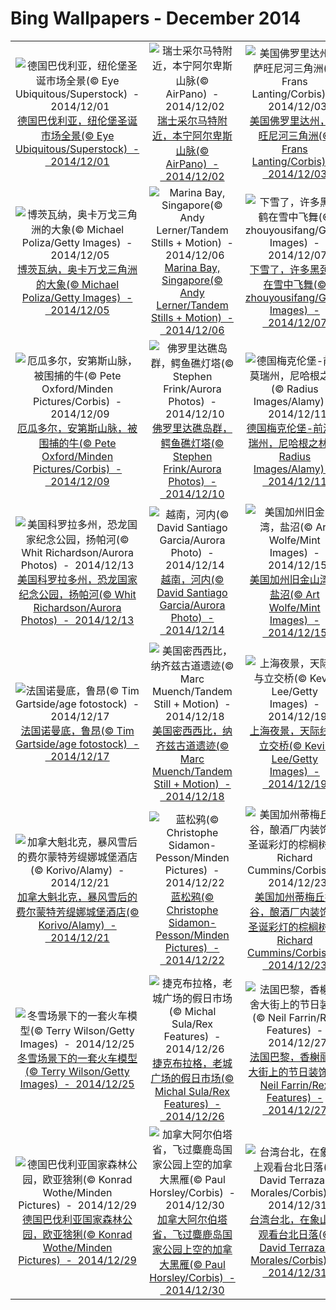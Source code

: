 # Bing Wallpapers - December 2014

| | | | |
|:-------------------------:|:-------------------------:|:-------------------------:|:-------------------------:|
| ![德国巴伐利亚，纽伦堡圣诞市场全景(© Eye Ubiquitous/Superstock)  -  2014/12/01](https://bing.ee123.net/img/cn/fhd/2014/12/01.jpg)[德国巴伐利亚，纽伦堡圣诞市场全景(© Eye Ubiquitous/Superstock)  -  2014/12/01](https://bing.ee123.net/img/cn/fhd/2014/12/01.jpg) | ![瑞士采尔马特附近，本宁阿尔卑斯山脉(© AirPano)  -  2014/12/02](https://bing.ee123.net/img/cn/fhd/2014/12/02.jpg)[瑞士采尔马特附近，本宁阿尔卑斯山脉(© AirPano)  -  2014/12/02](https://bing.ee123.net/img/cn/fhd/2014/12/02.jpg) | ![美国佛罗里达州，萨旺尼河三角洲(© Frans Lanting/Corbis)  -  2014/12/03](https://bing.ee123.net/img/cn/fhd/2014/12/03.jpg)[美国佛罗里达州，萨旺尼河三角洲(© Frans Lanting/Corbis)  -  2014/12/03](https://bing.ee123.net/img/cn/fhd/2014/12/03.jpg) | ![纽约市，中央公园(© EschCollection/Getty Images)  -  2014/12/04](https://bing.ee123.net/img/cn/fhd/2014/12/04.jpg)[纽约市，中央公园(© EschCollection/Getty Images)  -  2014/12/04](https://bing.ee123.net/img/cn/fhd/2014/12/04.jpg) |
| ![博茨瓦纳，奥卡万戈三角洲的大象(© Michael Poliza/Getty Images)  -  2014/12/05](https://bing.ee123.net/img/cn/fhd/2014/12/05.jpg)[博茨瓦纳，奥卡万戈三角洲的大象(© Michael Poliza/Getty Images)  -  2014/12/05](https://bing.ee123.net/img/cn/fhd/2014/12/05.jpg) | ![Marina Bay, Singapore(© Andy Lerner/Tandem Stills + Motion)  -  2014/12/06](https://bing.ee123.net/img/cn/fhd/2014/12/06.jpg)[Marina Bay, Singapore(© Andy Lerner/Tandem Stills + Motion)  -  2014/12/06](https://bing.ee123.net/img/cn/fhd/2014/12/06.jpg) | ![下雪了，许多黑颈鹤在雪中飞舞(© zhouyousifang/Getty Images)  -  2014/12/07](https://bing.ee123.net/img/cn/fhd/2014/12/07.jpg)[下雪了，许多黑颈鹤在雪中飞舞(© zhouyousifang/Getty Images)  -  2014/12/07](https://bing.ee123.net/img/cn/fhd/2014/12/07.jpg) | ![捷克，布拉格，坎帕岛(© Gianluca Santoni/SIME/4Corners)  -  2014/12/08](https://bing.ee123.net/img/cn/fhd/2014/12/08.jpg)[捷克，布拉格，坎帕岛(© Gianluca Santoni/SIME/4Corners)  -  2014/12/08](https://bing.ee123.net/img/cn/fhd/2014/12/08.jpg) |
| ![厄瓜多尔，安第斯山脉，被围捕的牛(© Pete Oxford/Minden Pictures/Corbis)  -  2014/12/09](https://bing.ee123.net/img/cn/fhd/2014/12/09.jpg)[厄瓜多尔，安第斯山脉，被围捕的牛(© Pete Oxford/Minden Pictures/Corbis)  -  2014/12/09](https://bing.ee123.net/img/cn/fhd/2014/12/09.jpg) | ![佛罗里达礁岛群，鳄鱼礁灯塔(© Stephen Frink/Aurora Photos)  -  2014/12/10](https://bing.ee123.net/img/cn/fhd/2014/12/10.jpg)[佛罗里达礁岛群，鳄鱼礁灯塔(© Stephen Frink/Aurora Photos)  -  2014/12/10](https://bing.ee123.net/img/cn/fhd/2014/12/10.jpg) | ![德国梅克伦堡-前波莫瑞州，尼哈根之林(© Radius Images/Alamy)  -  2014/12/11](https://bing.ee123.net/img/cn/fhd/2014/12/11.jpg)[德国梅克伦堡-前波莫瑞州，尼哈根之林(© Radius Images/Alamy)  -  2014/12/11](https://bing.ee123.net/img/cn/fhd/2014/12/11.jpg) | ![苏格兰阿伯丁郡，彭南(© Eichhorst/neuebildanstalt/plainpicture)  -  2014/12/12](https://bing.ee123.net/img/cn/fhd/2014/12/12.jpg)[苏格兰阿伯丁郡，彭南(© Eichhorst/neuebildanstalt/plainpicture)  -  2014/12/12](https://bing.ee123.net/img/cn/fhd/2014/12/12.jpg) |
| ![美国科罗拉多州，恐龙国家纪念公园，扬帕河(© Whit Richardson/Aurora Photos)  -  2014/12/13](https://bing.ee123.net/img/cn/fhd/2014/12/13.jpg)[美国科罗拉多州，恐龙国家纪念公园，扬帕河(© Whit Richardson/Aurora Photos)  -  2014/12/13](https://bing.ee123.net/img/cn/fhd/2014/12/13.jpg) | ![越南，河内(© David Santiago Garcia/Aurora Photo)  -  2014/12/14](https://bing.ee123.net/img/cn/fhd/2014/12/14.jpg)[越南，河内(© David Santiago Garcia/Aurora Photo)  -  2014/12/14](https://bing.ee123.net/img/cn/fhd/2014/12/14.jpg) | ![美国加州旧金山湾，盐沼(© Art Wolfe/Mint Images)  -  2014/12/15](https://bing.ee123.net/img/cn/fhd/2014/12/15.jpg)[美国加州旧金山湾，盐沼(© Art Wolfe/Mint Images)  -  2014/12/15](https://bing.ee123.net/img/cn/fhd/2014/12/15.jpg) | ![荷兰阿培尔顿，猴山动物园的红腿叫鹤(© Juan Carlos Muñoz/age fotostock)  -  2014/12/16](https://bing.ee123.net/img/cn/fhd/2014/12/16.jpg)[荷兰阿培尔顿，猴山动物园的红腿叫鹤(© Juan Carlos Muñoz/age fotostock)  -  2014/12/16](https://bing.ee123.net/img/cn/fhd/2014/12/16.jpg) |
| ![法国诺曼底，鲁昂(© Tim Gartside/age fotostock)  -  2014/12/17](https://bing.ee123.net/img/cn/fhd/2014/12/17.jpg)[法国诺曼底，鲁昂(© Tim Gartside/age fotostock)  -  2014/12/17](https://bing.ee123.net/img/cn/fhd/2014/12/17.jpg) | ![美国密西西比，纳齐兹古道遗迹(© Marc Muench/Tandem Still + Motion)  -  2014/12/18](https://bing.ee123.net/img/cn/fhd/2014/12/18.jpg)[美国密西西比，纳齐兹古道遗迹(© Marc Muench/Tandem Still + Motion)  -  2014/12/18](https://bing.ee123.net/img/cn/fhd/2014/12/18.jpg) | ![上海夜景，天际线与立交桥(© Kevin Lee/Getty Images)  -  2014/12/19](https://bing.ee123.net/img/cn/fhd/2014/12/19.jpg)[上海夜景，天际线与立交桥(© Kevin Lee/Getty Images)  -  2014/12/19](https://bing.ee123.net/img/cn/fhd/2014/12/19.jpg) | ![葡萄牙亚速尔群岛，海岸附近的抹香鲸(© Reinhard Dirscherl/Aurora Photos)  -  2014/12/20](https://bing.ee123.net/img/cn/fhd/2014/12/20.jpg)[葡萄牙亚速尔群岛，海岸附近的抹香鲸(© Reinhard Dirscherl/Aurora Photos)  -  2014/12/20](https://bing.ee123.net/img/cn/fhd/2014/12/20.jpg) |
| ![加拿大魁北克，暴风雪后的费尔蒙特芳缇娜城堡酒店(© Korivo/Alamy)  -  2014/12/21](https://bing.ee123.net/img/cn/fhd/2014/12/21.jpg)[加拿大魁北克，暴风雪后的费尔蒙特芳缇娜城堡酒店(© Korivo/Alamy)  -  2014/12/21](https://bing.ee123.net/img/cn/fhd/2014/12/21.jpg) | ![蓝松鸦(© Christophe Sidamon-Pesson/Minden Pictures)  -  2014/12/22](https://bing.ee123.net/img/cn/fhd/2014/12/22.jpg)[蓝松鸦(© Christophe Sidamon-Pesson/Minden Pictures)  -  2014/12/22](https://bing.ee123.net/img/cn/fhd/2014/12/22.jpg) | ![美国加州蒂梅丘拉谷，酿酒厂内装饰了圣诞彩灯的棕榈树(© Richard Cummins/Corbis)  -  2014/12/23](https://bing.ee123.net/img/cn/fhd/2014/12/23.jpg)[美国加州蒂梅丘拉谷，酿酒厂内装饰了圣诞彩灯的棕榈树(© Richard Cummins/Corbis)  -  2014/12/23](https://bing.ee123.net/img/cn/fhd/2014/12/23.jpg) | ![加拿大不列颠哥伦比亚省，温哥华的卡皮拉诺吊桥(© Andy Clark/Corbis)  -  2014/12/24](https://bing.ee123.net/img/cn/fhd/2014/12/24.jpg)[加拿大不列颠哥伦比亚省，温哥华的卡皮拉诺吊桥(© Andy Clark/Corbis)  -  2014/12/24](https://bing.ee123.net/img/cn/fhd/2014/12/24.jpg) |
| ![冬雪场景下的一套火车模型(© Terry Wilson/Getty Images)  -  2014/12/25](https://bing.ee123.net/img/cn/fhd/2014/12/25.jpg)[冬雪场景下的一套火车模型(© Terry Wilson/Getty Images)  -  2014/12/25](https://bing.ee123.net/img/cn/fhd/2014/12/25.jpg) | ![捷克布拉格，老城广场的假日市场(© Michal Sula/Rex Features)  -  2014/12/26](https://bing.ee123.net/img/cn/fhd/2014/12/26.jpg)[捷克布拉格，老城广场的假日市场(© Michal Sula/Rex Features)  -  2014/12/26](https://bing.ee123.net/img/cn/fhd/2014/12/26.jpg) | ![法国巴黎，香榭丽舍大街上的节日装饰(© Neil Farrin/Rex Features)  -  2014/12/27](https://bing.ee123.net/img/cn/fhd/2014/12/27.jpg)[法国巴黎，香榭丽舍大街上的节日装饰(© Neil Farrin/Rex Features)  -  2014/12/27](https://bing.ee123.net/img/cn/fhd/2014/12/27.jpg) | ![澳大利亚，塔斯马尼亚岛，菲欣纳国家公园的酒杯湾(© Di He)  -  2014/12/28](https://bing.ee123.net/img/cn/fhd/2014/12/28.jpg)[澳大利亚，塔斯马尼亚岛，菲欣纳国家公园的酒杯湾(© Di He)  -  2014/12/28](https://bing.ee123.net/img/cn/fhd/2014/12/28.jpg) |
| ![德国巴伐利亚国家森林公园，欧亚猞猁(© Konrad Wothe/Minden Pictures)  -  2014/12/29](https://bing.ee123.net/img/cn/fhd/2014/12/29.jpg)[德国巴伐利亚国家森林公园，欧亚猞猁(© Konrad Wothe/Minden Pictures)  -  2014/12/29](https://bing.ee123.net/img/cn/fhd/2014/12/29.jpg) | ![加拿大阿尔伯塔省，飞过麋鹿岛国家公园上空的加拿大黑雁(© Paul Horsley/Corbis)  -  2014/12/30](https://bing.ee123.net/img/cn/fhd/2014/12/30.jpg)[加拿大阿尔伯塔省，飞过麋鹿岛国家公园上空的加拿大黑雁(© Paul Horsley/Corbis)  -  2014/12/30](https://bing.ee123.net/img/cn/fhd/2014/12/30.jpg) | ![台湾台北，在象山上观看台北日落(© David Terrazas Morales/Corbis)  -  2014/12/31](https://bing.ee123.net/img/cn/fhd/2014/12/31.jpg)[台湾台北，在象山上观看台北日落(© David Terrazas Morales/Corbis)  -  2014/12/31](https://bing.ee123.net/img/cn/fhd/2014/12/31.jpg) |  |

